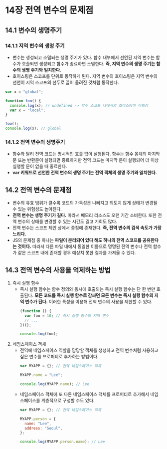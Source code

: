 # 14장 전역 변수의 문제점

## 14.1 변수의 생명주기

### 14.1.1 지역 변수의 생명 주기

- 변수는 생성되고 소멸되는 생명 주기가 있다. 함수 내부에서 선언된 지역 변수는 함수가 호출되면 생성되고 함수가 종료하면 소멸한다. **즉, 지역 변수의 생명 주기는 함수의 생명 주기와 일치한다.**
- 호이스팅은 스코프를 단위로 동작하게 된다. 지역 변수의 호이스팅은 지역 변수의 선언이 지역 스코프의 선두로 끌어 올려진 것처럼 동작한다.

```jsx
var x = "global";

function foo() {
  console.log(x); // undefined -> 함수 스코프 내에서의 호이스팅이 이뤄짐
  var x = "local";
}

foo();
console.log(x); // global
```

### 14.1.2 전역 변수의 생명주기

- 함수와 달리 전역 코드는 명시적인 호출 없이 실행된다. 함수는 함수 몸체의 마지막 문 또는 반환문이 실행되면 종료하지만 전역 코드는 마지막 문이 실행되어 더 이상 실행할 문이 없을 때 종료한다.
- **var 키워드로 선언한 전역 변수의 생명 주기는 전역 객체의 생명 주기와 일치한다.**

## 14.2 전역 변수의 문제점

- 변수의 유효 범위가 클수록 코드의 가독성은 나빠지고 의도치 않게 상태가 변경될 수 있는 위험성도 높아진다.
- **전역 변수는 생명 주기가 길다.** 따라서 메모리 리소스도 오랜 기간 소비한다. 또한 전역 변수의 상태를 변경할 수 있는 시간도 길고 기회도 많다.
- 전역 변수는 스코프 체인 상에서 종점에 존재한다. **즉, 전역 변수의 검색 속도가 가장 느리다.**
- JS의 문제점 중 하나는 **파일이 분리되어 있다 해도 하나의 전역 스코프를 공유한다는 것이다.** 따라서 다른 파일 내에서 동일한 이름으로 명명된 전역 변수나 전역 함수가 같은 스코프 내에 존재할 경우 예상치 못한 결과를 가져올 수 있다.

## 14.3 전역 변수의 사용을 억제하는 방법

1. 즉시 실행 함수
   - 즉시 실행 함수는 함수 정의와 동시에 호출되는 즉시 실행 함수는 단 한 번만 호출된다. **모든 코드를 즉시 실행 함수로 감싸면 모든 변수는 즉시 실행 함수의 지역 변수가 된다.** 이러한 특성을 이용해 전역 변수의 사용을 제한할 수 있다.
     ```jsx
     (function () {
       var foo = 10; // 즉시 실행 함수의 지역 변수
       // ...
     })();

     console.log(foo);
     ```
2. 네임스페이스 객체
   - 전역에 네임스페이스 역할을 담당할 객체를 생성하고 전역 변수처럼 사용하고 싶은 변수를 프로퍼티로 추가하는 방법이다.
     ```jsx
     var MYAPP = {}; // 전역 네임스페이스 객체

     MYAPP.name = "Lee";

     console.log(MYAPP.name); // Lee
     ```
   - 네임스페이스 객체에 또 다른 네임스페이스 객체를 프로퍼티로 추가해서 네임스페이스를 계층적으로 구성할 수도 있다.
     ```jsx
     var MYAPP = {}; // 전역 네임스페이스 객체

     MYAPP.person = {
       name: "Lee",
       address: "Seoul",
     };

     console.log(MYAPP.person.name); // Lee
     ```
